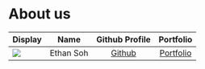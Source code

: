 # About us

| Display                                             |   Name    |             Github Profile             |             Portfolio              |
|-----------------------------------------------------|:---------:|:--------------------------------------:|:----------------------------------:|
| ![](https://via.placeholder.com/100.png?text=Photo) | Ethan Soh | [Github](https://github.com/Paulifyer) | [Portfolio](docs/team/ethansoh.md) |
